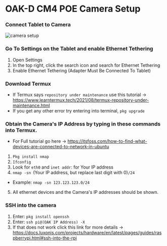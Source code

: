 # OAK-D CM4 POE Camera Setup

### Connect Tablet to Camera 
![camera setup](https://docs.google.com/drawings/d/e/2PACX-1vRyIKDyIW1dKc1ZNlByO9vhbYpe7WN5FKFMsWFR1a4VKudgFgmFSWMJjS2dsklb3mQRJP6mQPw0Um4X/pub?w=480&h=360)
### Go To Settings on the Tablet and enable Ethernet Tethering
1. Open Settings
2. In the top right, click the search icon and search for Ethernet Tethering
3. Enable Ethernet Tethering (Adapter Must Be Connected To Tablet)
### Download Termux
- If Termux says `repository under maintenance` use this tutorial -> https://www.learntermux.tech/2021/08/termux-repository-under-maintenance.html
- If you get any other error try entering into terminal, `pkg upgrade`
### Obtain the Camera's IP Address by typing in these commands into Termux. 
- For Full tutorial go here -> https://itsfoss.com/how-to-find-what-devices-are-connected-to-network-in-ubuntu
1. `Pkg install nmap`
2. `Ifconfig`
3. Look for `eth0` and `inet addr`: for Your IP address
4. `nmap -sn `(Your IP address, but replace last digit with 0)`/24`
  - Example: `nmap -sn 123.123.123.0/24`
5. All ethernet devices and the Camera's IP addresses should be shown.

### SSH into the camera
1. Enter: `pkg install openssh`
2. Enter: `ssh pi@(OAK IP Address) -X`
3. If that does not work click this link for more details -> https://docs.luxonis.com/projects/hardware/en/latest/pages/guides/raspberrypi.html#ssh-into-the-rpi
